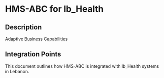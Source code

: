 # HMS-ABC for lb_Health

## Description

Adaptive Business Capabilities

## Integration Points

This document outlines how HMS-ABC is integrated with lb_Health systems in Lebanon.
